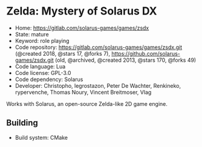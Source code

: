 # Zelda: Mystery of Solarus DX

- Home: https://gitlab.com/solarus-games/games/zsdx
- State: mature
- Keyword: role playing
- Code repository: https://gitlab.com/solarus-games/games/zsdx.git (@created 2018, @stars 17, @forks 7), https://github.com/solarus-games/zsdx.git (old, @archived, @created 2013, @stars 170, @forks 49)
- Code language: Lua
- Code license: GPL-3.0
- Code dependency: Solarus
- Developer: Christopho, legrostazon, Peter De Wachter, Renkineko, rypervenche, Thomas Noury, Vincent Breitmoser, Vlag

Works with Solarus, an open-source Zelda-like 2D game engine.

## Building

- Build system: CMake
